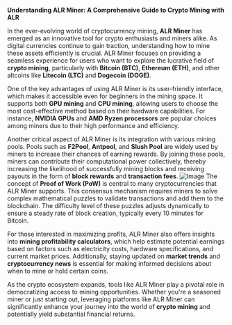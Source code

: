 **Understanding ALR Miner: A Comprehensive Guide to Crypto Mining with ALR**

In the ever-evolving world of cryptocurrency mining, **ALR Miner** has emerged as an innovative tool for crypto enthusiasts and miners alike. As digital currencies continue to gain traction, understanding how to mine these assets efficiently is crucial. ALR Miner focuses on providing a seamless experience for users who want to explore the lucrative field of **crypto mining**, particularly with **Bitcoin (BTC)**, **Ethereum (ETH)**, and other altcoins like **Litecoin (LTC)** and **Dogecoin (DOGE)**.

One of the key advantages of using ALR Miner is its user-friendly interface, which makes it accessible even for beginners in the mining space. It supports both **GPU mining** and **CPU mining**, allowing users to choose the most cost-effective method based on their hardware capabilities. For instance, **NVIDIA GPUs** and **AMD Ryzen processors** are popular choices among miners due to their high performance and efficiency.

Another critical aspect of ALR Miner is its integration with various mining pools. Pools such as **F2Pool**, **Antpool**, and **Slush Pool** are widely used by miners to increase their chances of earning rewards. By joining these pools, miners can contribute their computational power collectively, thereby increasing the likelihood of successfully mining blocks and receiving payouts in the form of **block rewards** and **transaction fees**.
 ![Image](https://github.com/user-attachments/assets/b6e7b7a2-655e-4d44-8baa-20c566a3cb65)
The concept of **Proof of Work (PoW)** is central to many cryptocurrencies that ALR Miner supports. This consensus mechanism requires miners to solve complex mathematical puzzles to validate transactions and add them to the blockchain. The difficulty level of these puzzles adjusts dynamically to ensure a steady rate of block creation, typically every 10 minutes for Bitcoin.

For those interested in maximizing profits, ALR Miner also offers insights into **mining profitability calculators**, which help estimate potential earnings based on factors such as electricity costs, hardware specifications, and current market prices. Additionally, staying updated on **market trends** and **cryptocurrency news** is essential for making informed decisions about when to mine or hold certain coins.

As the crypto ecosystem expands, tools like ALR Miner play a pivotal role in democratizing access to mining opportunities. Whether you're a seasoned miner or just starting out, leveraging platforms like ALR Miner can significantly enhance your journey into the world of **crypto mining** and potentially yield substantial financial returns.
